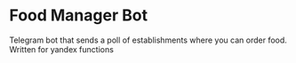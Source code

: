 # Food Manager Bot
Telegram bot that sends a poll of establishments where you can order food. Written for yandex functions
